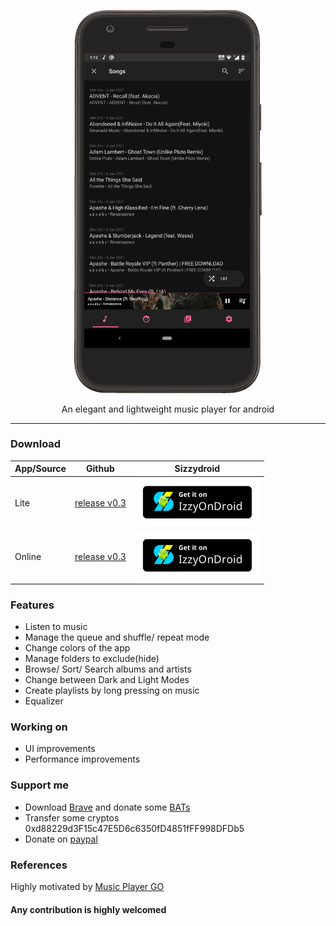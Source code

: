 <p align="center">
  <img width="300" src="https://github.com/AP-Atul/music_player_lite/blob/main/assets/music_player_lite.gif" alt="app gif">
</p>

<p align="center">
  An elegant and lightweight music player for android<br>
</p>

---
### Download
| App/Source | Github | Sizzydroid |
--- | --- | ---
|Lite|[release v0.3](https://github.com/AP-Atul/music_player_lite/releases/download/v0.3/mplite.apk)| <a href="https://apt.izzysoft.de/fdroid/index/apk/com.atul.musicplayerlite"><img src="https://github.com/AP-Atul/music_player_lite/raw/main/assets/IzzyOnDroid.png" width="200px"></a> |
|Online|[release v0.3](https://github.com/AP-Atul/music_player_lite/releases/download/v0.3/mplite_online.apk)| <a href="https://apt.izzysoft.de/fdroid/index/apk/com.atul.musicplayeronline"><img src="https://github.com/AP-Atul/music_player_lite/raw/main/assets/IzzyOnDroid.png" width="200px"></a> |

### Features
* Listen to music
* Manage the queue and shuffle/ repeat mode
* Change colors of the app
* Manage folders to exclude(hide)
* Browse/ Sort/ Search albums and artists
* Change between Dark and Light Modes
* Create playlists by long pressing on music
* Equalizer

### Working on
* UI improvements
* Performance improvements

### Support me
* Download [Brave](https://brave.com/) and donate some [BATs](https://brave.com/tips/)
* Transfer some cryptos 0xd88229d3F15c47E5D6c6350fD4851fFF998DFDb5
* Donate on [paypal](https://paypal.me/CrankHere)

### References
Highly motivated by [Music Player GO](https://github.com/enricocid/Music-Player-GO)


#### Any contribution is highly welcomed
